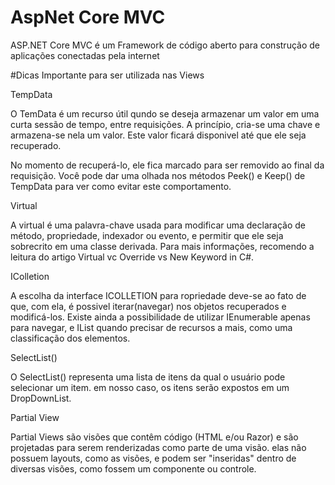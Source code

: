 # AspNet Core MVC
ASP.NET Core MVC é um Framework de código aberto para construção de aplicações conectadas pela internet 

#Dicas Importante para ser utilizada nas Views

TempData

O TemData é um recurso útil qundo se deseja armazenar um valor em uma curta sessão de tempo, entre requisições. A princípio, cria-se uma chave e armazena-se nela um valor.
Este valor ficará disponivel até que ele seja recuperado.

No momento de recuperá-lo, ele fica marcado para ser removido ao final da requisição. Você pode dar uma olhada nos métodos Peek() e Keep() de TempData para ver como evitar este comportamento.


Virtual

A virtual é uma palavra-chave usada para modificar uma declaração de método, propriedade, indexador ou evento, e permitir que ele seja sobrecrito em uma classe derivada. Para mais informações, recomendo a leitura do artigo Virtual vc Override vs New Keyword in C#.


IColletion

A escolha da interface ICOLLETION para ropriedade deve-se ao fato de que, com ela, é possivel iterar(navegar) nos objetos recuperados e modificá-los. Existe ainda a possibilidade de utilizar IEnumerable apenas para navegar, e IList quando precisar de recursos a mais, como uma classificação dos elementos.


SelectList()

O SelectList() representa uma lista de itens da qual o usuário pode selecionar um item. em nosso caso, os itens serão expostos em um DropDownList.


Partial View

Partial Views são visões que contêm código (HTML e/ou Razor) e são projetadas para serem renderizadas como parte de uma visão. elas não possuem layouts, como as visões, e podem ser "inseridas" dentro de diversas visões, como fossem um componente ou controle.



